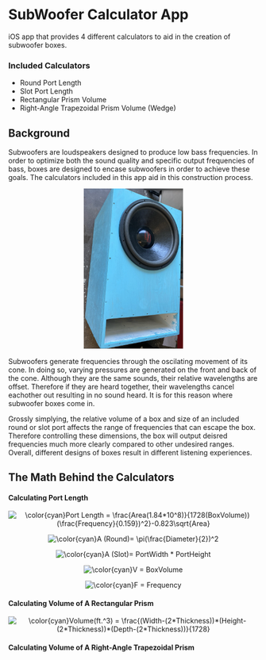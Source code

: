# SubWoofer Calculator App

iOS app that provides 4 different calculators to aid in the creation of subwoofer boxes. <br />

### Included Calculators

- Round Port Length
- Slot Port Length
- Rectangular Prism Volume
- Right-Angle Trapezoidal Prism Volume (Wedge)

## Background

Subwoofers are loudspeakers designed to produce low bass frequencies. In order to optimize both the sound quality and specific output frequencies of bass, boxes are designed to encase subwoofers in order to achieve these goals. The calculators included in this app aid in this construction process.

<p align="center">
  <img src="example_box.png" width="200" class="center" />
</p>

Subwoofers generate frequencies through the oscilating movement of its cone. In doing so, varying pressures are generated on the front and back of the cone. Although they are the same sounds, their relative wavelengths are offset. Therefore if they are heard together, their wavelengths cancel eachother out resulting in no sound heard. It is for this reason where subwoofer boxes come in.

Grossly simplying, the relative volume of a box and size of an included round or slot port affects the range of frequencies that can escape the box. Therefore controlling these dimensions, the box will output deisred frequencies much more clearly compared to other undesired ranges. Overall, different designs of boxes result in different listening experiences. 

## The Math Behind the Calculators

#### Calculating Port Length

<p align="center">
  <img src="https://latex.codecogs.com/svg.latex?\color{cyan}Port&space;Length&space;=&space;\frac{Area(1.84*10^8)}{1728(BoxVolume))(\frac{Frequency}{0.159})^2}-0.823\sqrt{Area}" title="\color{cyan}Port Length = \frac{Area(1.84*10^8)}{1728(BoxVolume))(\frac{Frequency}{0.159})^2}-0.823\sqrt{Area}" />
</p>
<p align="center">
  <img src="https://latex.codecogs.com/svg.latex?\color{cyan}A&space;(Round)=&space;\pi(\frac{Diameter}{2})^2" title="\color{cyan}A (Round)= \pi(\frac{Diameter}{2})^2" />
</p>
<p align="center">
  <img src="https://latex.codecogs.com/svg.latex?\color{cyan}A&space;(Slot)=&space;PortWidth&space;*&space;PortHeight" title="\color{cyan}A (Slot)= PortWidth * PortHeight" />
</p>
<p align="center">
  <img src="https://latex.codecogs.com/svg.latex?\color{cyan}V&space;=&space;BoxVolume" title="\color{cyan}V = BoxVolume" />
</p>
<p align="center">
  <img src="https://latex.codecogs.com/svg.latex?\color{cyan}F&space;=&space;Frequency" title="\color{cyan}F = Frequency" />
</p>

#### Calculating Volume of A Rectangular Prism

<p align="center">
  <img src="https://latex.codecogs.com/svg.latex?\color{cyan}Volume(ft.^3)&space;=&space;\frac{(Width-(2*Thickness))*(Height-(2*Thickness))*(Depth-(2*Thickness))}{1728}" title="\color{cyan}Volume(ft.^3) = \frac{(Width-(2*Thickness))*(Height-(2*Thickness))*(Depth-(2*Thickness))}{1728}" />
</p>

#### Calculating Volume of A Right-Angle Trapezoidal Prism

